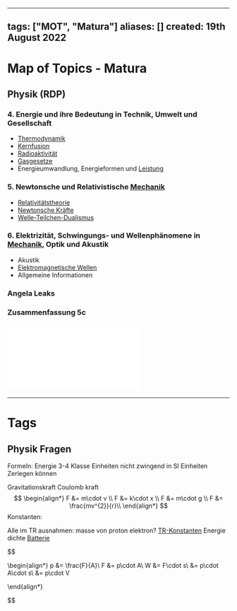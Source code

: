 
---
tags: ["MOT", "Matura"]
aliases: []
created: 19th August 2022
---
# Map of Topics - Matura

## Physik (RDP)
### 4. Energie und ihre Bedeutung in Technik, Umwelt und Gesellschaft
- [Thermodynamik](Thermodynamik.md)
- [Kernfusion](Kernfusion.md)
- [Radioaktivität](../chemie/Radioaktivität.md)
- [Gasgesetze](Allgemeines%20Gasgesetz.md)
- Energieumwandlung, Energieformen und [Leistung](Elektrische%20Leistung.md)

### 5. Newtonsche und Relativistische [Mechanik]({MOC}%20Mechanik.md)
- [Relativitätstheorie](Relativitätstheorie.md)
- [Newtonsche Kräfte](Newtonsche%20Kräfte)
- [Welle-Teilchen-Dualismus](Welle-Teilchen-Dualismus.md)

### 6. Elektrizität, Schwingungs- und Wellenphänomene in [Mechanik]({MOC}%20Mechanik.md), Optik und Akustik
- Akustik
- [Elektromagnetische Wellen](Elektromagnetische%20Wellen.md)
- Allgemeine Informationen

### Angela Leaks
### Zusammenfassung 5c
![5c-matura-sum](assets/5c-matura-sum.pdf)


---

# Tags
## Physik Fragen
Formeln:
Energie 3-4 Klasse
Einheiten nicht zwingend in SI Einheiten Zerlegen können

Gravitationskraft
Coulomb kraft
$$
\begin{align*}
F &= m\cdot v \\
F &= k\cdot x \\
F &= m\cdot g \\
F &= \frac{mv^{2}}{r}\\
\end{align*}
$$
Konstanten:

Alle im TR
ausnahmen:
masse von proton elektron?
[TR-Konstanten](Konstanten%20Verzeichnis.md)
Energie dichte [Batterie](../chemie/Primärelement.md)

$$

\begin{align*}
p &= \frac{F}{A}\\
F &= p\cdot A\\
W &= F\cdot s\\
&= p\cdot A\cdot s\\
&= p\cdot V

\end{align*}


$$